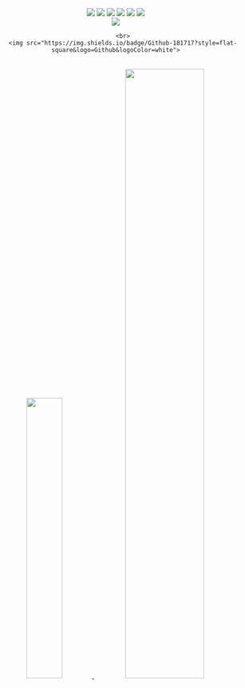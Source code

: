<div align="center">
    <img src="https://img.shields.io/badge/Java-007396?style=flat-square&logo=Java&logoColor=white">  <!-- JAVA -->
	<img src="https://img.shields.io/badge/HTML5-E34F26?style=flat-square&logo=HTML5&logoColor=white">  <!-- HTML5 -->
	<img src="https://img.shields.io/badge/jQuery-0769AD?style=flat-square&logo=jQuery&logoColor=white"> <!--  Jquery -->
	<img src="https://img.shields.io/badge/Spring-6DB33F?style=flat-square&logo=Spring&logoColor=white"> <!-- Spring -->
	<img src="https://img.shields.io/badge/Spring Boot-6DB33F?style=flat-square&logo=Spring Boot&logoColor=white"> <!-- Spring Boot -->
	<img src="https://img.shields.io/badge/PostgreSQL-3458eb?style=flat&logo=PostgreSQL&logoColor=white"/> <!-- PostgreSQL -->
	<br>
	<img src="https://img.shields.io/badge/Eclipse-2C2255?style=for-the-badge&logo=eclipse&logoColor=white">

    	<br>
        <img src="https://img.shields.io/badge/Github-181717?style=flat-square&logo=Github&logoColor=white">
</div>
<br>
<div align="center">
    <a href="https://github.com/anuraghazra/github-readme-stats">
    <img src="https://github-readme-stats.vercel.app/api/top-langs/?username=kbo3551&layout=donut&show_icons=true&theme=material-palenight&hide_border=true&bg_color=20232a&icon_color=58A6FF&text_color=fff&title_color=58A6FF&count_private=true&exclude_repo=Face-Transfer-Application" width=38% />
</a>    
    <a href="https://github.com/anuraghazra/github-readme-stats">
      <img src="https://github-readme-stats.vercel.app/api?username=kbo3551&show_icons=true&theme=material-palenight&hide_border=true&bg_color=20232a&icon_color=58A6FF&text_color=fff&title_color=58A6FF&count_private=true" width=56% />
    </a>
</div>

<!-- <a href="https://github.com/ashutosh00710/github-readme-activity-graph">
    <img src="https://github-readme-activity-graph.vercel.app/graph?username=kbo3551&theme=react-dark&bg_color=20232a&hide_border=true&line=58A6FF&color=58A6FF" width=94%/>
</a> -->
